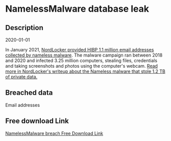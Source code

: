 # NamelessMalware database leak

## Description

2020-01-01

In January 2021, <a href="http://troyhunt.com/nameless-malware-discovered-by-nordlocker-is-now-in-have-i-been-pwned" target="_blank" rel="noopener">NordLocker provided HIBP 1.1 million email addresses collected by nameless malware</a>. The malware campaign ran between 2018 and 2020 and infected 3.25 million computers, stealing files, credentials and taking screenshots and photos using the computer's webcam. <a href="https://nordlocker.com/malware-analysis/" target="_blank" rel="noopener">Read more in NordLocker's writeup about the Nameless malware that stole 1.2 TB of private data.</a>

## Breached data

Email addresses

## Free download Link

[NamelessMalware breach Free Download Link](https://tinyurl.com/2b2k277t)